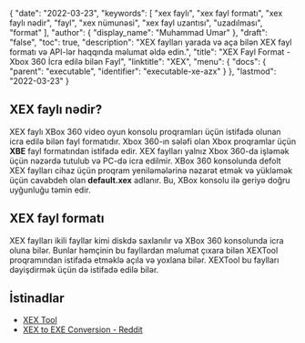 {
  "date": "2022-03-23",
  "keywords": [
"xex faylı",
"xex fayl formatı",
"xex faylı nədir",
"fayl",
"xex nümunəsi",
"xex fayl uzantısı",
"uzadılması",
"format"
],
  "author": {
    "display_name": "Muhammad Umar"
},
  "draft": "false",
  "toc": true,
  "description": "XEX faylları yarada və aça bilən XEX fayl formatı və API-lər haqqında məlumat əldə edin.",
  "title": "XEX Fayl Format - Xbox 360 İcra edilə bilən Fayl",
  "linktitle": "XEX",
  "menu": {
    "docs": {
      "parent": "executable",
      "identifier": "executable-xe-azx"
}
},
  "lastmod": "2022-03-23"
}

## XEX faylı nədir?

XEX faylı XBox 360 video oyun konsolu proqramları üçün istifadə olunan icra edilə bilən fayl formatıdır. Xbox 360-ın sələfi olan Xbox proqramlar üçün **XBE** fayl formatından istifadə edir. XEX faylları yalnız Xbox 360-da işləmək üçün nəzərdə tutulub və PC-də icra edilmir. XBox 360 konsolunda defolt XEX faylları cihaz üçün proqram yeniləmələrinə nəzarət etmək və yükləmək üçün cavabdeh olan **default.xex** adlanır. Bu, XBox konsolu ilə geriyə doğru uyğunluğu təmin edir.

## XEX fayl formatı

XEX faylları ikili fayllar kimi diskdə saxlanılır və XBox 360 konsolunda icra oluna bilər. Bunlar həmçinin bu fayllardan məlumat çıxara bilən XEXTool proqramından istifadə etməklə açıla və yoxlana bilər. XEXTool bu faylları dəyişdirmək üçün də istifadə edilə bilər.

## İstinadlar

* [XEX Tool](https://digiex.net/threads/xextool-6-3-download.9523/)
* [XEX to EXE Conversion - Reddit](https://www.reddit.com/r/Roms/comments/kl382s/xex_file_to_exe_file/)
